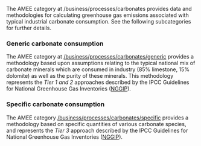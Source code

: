 The AMEE category at /business/processes/carbonates provides data and
methodologies for calculating greenhouse gas emissions associated with
typical industrial carbonate consumption. See the following
subcategories for further details.

### Generic carbonate consumption

The AMEE category at
[/business/processes/carbonates/generic](Generic_carbonate_consumption)
provides a methodology based upon assumptions relating to the typical
national mix of carbonate minerals which are consumed in industry (85%
limestone, 15% dolomite) as well as the purity of these minerals. This
methodology represents the *Tier 1 and 2* approaches described by the
IPCC Guidelines for National Greenhouse Gas Inventories
([NGGIP](http://www.ipcc-nggip.iges.or.jp/public/2006gl/vol3.html)).

### Specific carbonate consumption

The AMEE category
[/business/processes/carbonates/specific](Specific_carbonate_consumption)
provides a methodology based on specific quantities of various carbonate
species, and represents the *Tier 3* approach described by the IPCC
Guidelines for National Greenhouse Gas Inventories
([NGGIP](http://www.ipcc-nggip.iges.or.jp/public/2006gl/vol3.html)).
